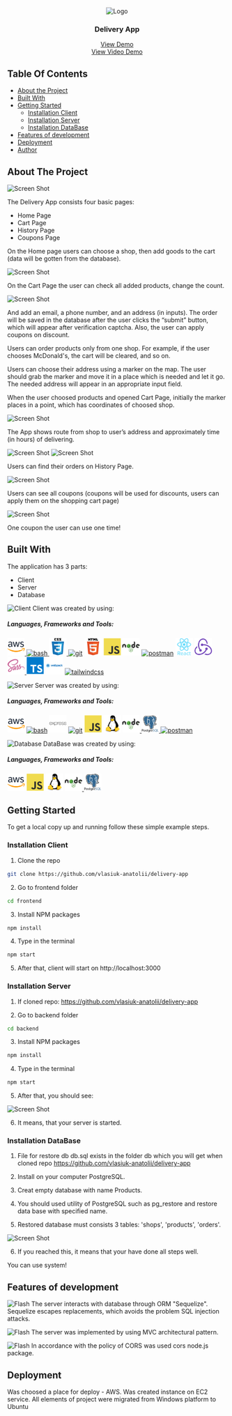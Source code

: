 <br/>
<p align="center">
  <img src="images-readme/Logo_delivery_app.jpg" alt="Logo" width="80" height="80">

  <h3 align="center">Delivery App</h3>

  <p align="center">
    <a href="http://ec2-16-16-100-211.eu-north-1.compute.amazonaws.com:3000">View Demo</a>
    </br>
    <a href="https://www.loom.com/share/27e214f9cb6c4d89907eee1a4db49a6a">View Video Demo</a>
  </p>
</p>


## Table Of Contents

* [About the Project](#about-the-project)
* [Built With](#built-with)
* [Getting Started](#getting-started)
  * [Installation Client](#installation-client)
  * [Installation Server](#installation-server)
  * [Installation DataBase](#installation-database)
* [Features of development](#features-of-development)
* [Deployment](#deployment)
* [Author](#author)

## About The Project

![Screen Shot](images-readme/Screenshot_1_delivery_app.jpg)

The Delivery App consists four basic pages:
* Home Page
* Cart Page
* History Page
* Coupons Page

On the Home page users can choose a shop, then add goods to the cart (data will be gotten from the database).

![Screen Shot](images-readme/Screenshot_2_delivery_app.jpg)

On the Cart Page the user can check all added products, change the count. 

![Screen Shot](images-readme/Screenshot_3_delivery_app.jpg)

And add an email, a phone number, and an address (in
inputs). The order will be saved in the database after the user clicks the “submit” button, which will appear after verification captcha. Also, the user can apply coupons on discount.

Users can order products only from one shop. For example, if the user chooses McDonald's, the cart will be cleared, and so on.

Users can choose their address using a marker on the map. The user should grab the marker and move it in  a place which is needed and let it go. The needed address will appear in an appropriate input field.

When the user choosed products and opened Cart Page, initially the marker places in a point, which has coordinates of choosed shop.

![Screen Shot](images-readme/Screenshot_4_delivery_app.jpg)

The App shows route from shop to user’s address and approximately time (in hours) of delivering.

![Screen Shot](images-readme/Screenshot_5_delivery_app.jpg)
![Screen Shot](images-readme/Screenshot_6_delivery_app.jpg)

Users can find their orders on History Page.

![Screen Shot](images-readme/Screenshot_7_delivery_app.jpg)

Users can see all coupons (coupons will be used for
discounts, users can apply them on the shopping cart page)

![Screen Shot](images-readme/Screenshot_8_delivery_app.jpg)

One coupon the user can use one time!

## Built With
The application has 3 parts:
* Client
* Server
* Database

![Client](images-readme/approve.png) Client was created by using:
<h5 align="left">Languages, Frameworks and Tools:</h5>

<p align="left">
<a href="https://aws.amazon.com" target="_blank" rel="noreferrer"> <img src="https://raw.githubusercontent.com/devicons/devicon/master/icons/amazonwebservices/amazonwebservices-original-wordmark.svg" alt="aws" width="40" height="40"/> </a>
<a href="https://www.gnu.org/software/bash/" target="_blank" rel="noreferrer"> 
<img src="https://www.vectorlogo.zone/logos/gnu_bash/gnu_bash-icon.svg" alt="bash" width="40" height="40"/> </a> 
<a href="https://www.w3schools.com/css/" target="_blank" rel="noreferrer"> <img src="https://raw.githubusercontent.com/devicons/devicon/master/icons/css3/css3-original-wordmark.svg" alt="css3" width="40" height="40"/> </a> 
<a href="https://git-scm.com/" target="_blank" rel="noreferrer"> <img src="https://www.vectorlogo.zone/logos/git-scm/git-scm-icon.svg" alt="git" width="40" height="40"/></a>
<a href="https://www.w3.org/html/" target="_blank" rel="noreferrer"> <img src="https://raw.githubusercontent.com/devicons/devicon/master/icons/html5/html5-original-wordmark.svg" alt="html5" width="40" height="40"/></a> 
<a href="https://developer.mozilla.org/en-US/docs/Web/JavaScript" target="_blank" rel="noreferrer"> <img src="https://raw.githubusercontent.com/devicons/devicon/master/icons/javascript/javascript-original.svg" alt="javascript" width="40" height="40"/></a> 
<a href="https://nodejs.org" target="_blank" rel="noreferrer"> <img src="https://raw.githubusercontent.com/devicons/devicon/master/icons/nodejs/nodejs-original-wordmark.svg" alt="nodejs" width="40" height="40"/></a>
<a href="https://postman.com" target="_blank" rel="noreferrer"><img src="https://www.vectorlogo.zone/logos/getpostman/getpostman-icon.svg" alt="postman" width="40" height="40"/></a> 
<a href="https://reactjs.org/" target="_blank" rel="noreferrer"> <img src="https://raw.githubusercontent.com/devicons/devicon/master/icons/react/react-original-wordmark.svg" alt="react" width="40" height="40"/></a> 
<a href="https://redux.js.org" target="_blank" rel="noreferrer"> <img src="https://raw.githubusercontent.com/devicons/devicon/master/icons/redux/redux-original.svg" alt="redux" width="40" height="40"/></a> 
<a href="https://sass-lang.com" target="_blank" rel="noreferrer"> <img src="https://raw.githubusercontent.com/devicons/devicon/master/icons/sass/sass-original.svg" alt="sass" width="40" height="40"/> </a> <a href="https://www.typescriptlang.org/" target="_blank" rel="noreferrer"> <img src="https://raw.githubusercontent.com/devicons/devicon/master/icons/typescript/typescript-original.svg" alt="typescript" width="40" height="40"/></a> 
<a href="https://webpack.js.org" target="_blank" rel="noreferrer"> <img src="https://raw.githubusercontent.com/devicons/devicon/d00d0969292a6569d45b06d3f350f463a0107b0d/icons/webpack/webpack-original-wordmark.svg" alt="webpack" width="40" height="40"/></a> 
<a href="https://tailwindcss.com/" target="_blank" rel="noreferrer"> <img src="https://tailwindcss.com/favicons/favicon-32x32.png?v=3" alt="tailwindcss" width="40" height="40"/></a> 
</p>


![Server](images-readme/approve.png) Server was created by using:
<h5 align="left">Languages, Frameworks and Tools:</h5>
<p align="left"> 
<a href="https://aws.amazon.com" target="_blank" rel="noreferrer"> <img src="https://raw.githubusercontent.com/devicons/devicon/master/icons/amazonwebservices/amazonwebservices-original-wordmark.svg" alt="aws" width="40" height="40"/></a> 
<a href="https://www.gnu.org/software/bash/" target="_blank" rel="noreferrer"> <img src="https://www.vectorlogo.zone/logos/gnu_bash/gnu_bash-icon.svg" alt="bash" width="40" height="40"/></a> 
<a href="https://expressjs.com" target="_blank" rel="noreferrer"><img src="https://raw.githubusercontent.com/devicons/devicon/master/icons/express/express-original-wordmark.svg" alt="express" width="40" height="40"/></a> 
<a href="https://git-scm.com/" target="_blank" rel="noreferrer"><img src="https://www.vectorlogo.zone/logos/git-scm/git-scm-icon.svg" alt="git" width="40" height="40"/></a> 
<a href="https://developer.mozilla.org/en-US/docs/Web/JavaScript" target="_blank" rel="noreferrer"> <img src="https://raw.githubusercontent.com/devicons/devicon/master/icons/javascript/javascript-original.svg" alt="javascript" width="40" height="40"/></a> 
<a href="https://www.linux.org/" target="_blank" rel="noreferrer"> <img src="https://raw.githubusercontent.com/devicons/devicon/master/icons/linux/linux-original.svg" alt="linux" width="40" height="40"/></a> 
<a href="https://nodejs.org" target="_blank" rel="noreferrer"> <img src="https://raw.githubusercontent.com/devicons/devicon/master/icons/nodejs/nodejs-original-wordmark.svg" alt="nodejs" width="40" height="40"/> </a> <a href="https://www.postgresql.org" target="_blank" rel="noreferrer"> <img src="https://raw.githubusercontent.com/devicons/devicon/master/icons/postgresql/postgresql-original-wordmark.svg" alt="postgresql" width="40" height="40"/> </a> <a href="https://postman.com" target="_blank" rel="noreferrer"> <img src="https://www.vectorlogo.zone/logos/getpostman/getpostman-icon.svg" alt="postman" width="40" height="40"/> </a></p>

![Database](images-readme/approve.png) DataBase was created by using:
<h5 align="left">Languages, Frameworks and Tools:</h5>

<p align="left"> 
<a href="https://aws.amazon.com" target="_blank" rel="noreferrer"> <img src="https://raw.githubusercontent.com/devicons/devicon/master/icons/amazonwebservices/amazonwebservices-original-wordmark.svg" alt="aws" width="40" height="40"/></a> 
<a href="https://developer.mozilla.org/en-US/docs/Web/JavaScript" target="_blank" rel="noreferrer"><img src="https://raw.githubusercontent.com/devicons/devicon/master/icons/javascript/javascript-original.svg" alt="javascript" width="40" height="40"/></a> 
<a href="https://www.linux.org/" target="_blank" rel="noreferrer"><img src="https://raw.githubusercontent.com/devicons/devicon/master/icons/linux/linux-original.svg" alt="linux" width="40" height="40"/></a> 
<a href="https://nodejs.org" target="_blank" rel="noreferrer"> <img src="https://raw.githubusercontent.com/devicons/devicon/master/icons/nodejs/nodejs-original-wordmark.svg" alt="nodejs" width="40" height="40"/> </a> <a href="https://www.postgresql.org" target="_blank" rel="noreferrer"> <img src="https://raw.githubusercontent.com/devicons/devicon/master/icons/postgresql/postgresql-original-wordmark.svg" alt="postgresql" width="40" height="40"/></a></p>


## Getting Started

To get a local copy up and running follow these simple example steps.

### Installation Client

1. Clone the repo

```sh
git clone https://github.com/vlasiuk-anatolii/delivery-app
```
2. Go to frontend folder 
```sh
cd frontend
```
3. Install NPM packages

```sh
npm install
```
4. Type in the terminal

```sh
npm start
```
5. After that, client will start on http://localhost:3000

### Installation Server

1. If cloned repo: https://github.com/vlasiuk-anatolii/delivery-app

2. Go to backend folder 
```sh
cd backend
```

3. Install NPM packages

```sh
npm install
```
4. Type in the terminal

```sh
npm start
```

5. After that, you should see:

![Screen Shot](images-readme/Screenshot_10_delivery_app.jpg)

6. It means, that your server is started.

### Installation DataBase

1. File for restore db db.sql exists in the folder db which you will get when cloned repo https://github.com/vlasiuk-anatolii/delivery-app

2. Install on your computer PostgreSQL.

3. Creat empty database with name Products.
4. You should used utility of PostgreSQL such as pg_restore and restore data base with specified name.
5. Restored database must consists 3 tables: 'shops', 'products', 'orders'.

![Screen Shot](images-readme/Screenshot_11_delivery_app.jpg)

6. If you reached this, it means that your have done all steps well.

You can use system!

## Features of development

![Flash](images-readme/flash.png) The server interacts with database through ORM "Sequelize". Sequelize escapes replacements, which avoids the problem SQL injection attacks.

![Flash](images-readme/flash.png) The server was implemented by using MVC architectural pattern.

![Flash](images-readme/flash.png) In accordance with the policy of CORS was used cors node.js package.


## Deployment
Was choosed a place for deploy - AWS.
Was created instance on EC2 service.
All elements of project were migrated from Windows platform to Ubuntu

